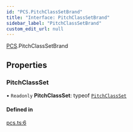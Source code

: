 ```yaml
---
id: "PCS.PitchClassSetBrand"
title: "Interface: PitchClassSetBrand"
sidebar_label: "PitchClassSetBrand"
custom_edit_url: null
---
```


[PCS](../namespaces/PCS.md).PitchClassSetBrand

## Properties

### PitchClassSet

• `Readonly` **PitchClassSet**: typeof [`PitchClassSet`](PCS.PitchClassSetBrand.md#pitchclassset)

#### Defined in

[pcs.ts:6](https://github.com/noriapi/brand-music/blob/8bafdc9/src/pcs.ts#L6)
